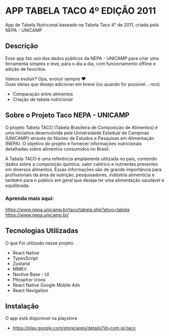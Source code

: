 
# APP TABELA TACO 4º EDIÇÃO 2011

App de Tabela Nutriconal baseado na Tabela Taco 4° de 2011, criada pela NEPA - UNICAMP

## Descrição

Esse app faz uso dos dados publicos da NEPA - UNICAMP para criar uma ferramenta simples e leve, para o dia a dia, com funcionamento offline e adição de favoritos.

Vamos evoluir?
Opa, evoluir sempre ❤️  
Duas ideias que desejo adicionar em breve (ou quando for possivel... rsrs)
- Comparação entre alimentos
- Criação de tabela nutricional


## Sobre o Projeto Taco NEPA - UNICAMP

O projeto Tabela TACO (Tabela Brasileira de Composição de Alimentos) é uma iniciativa desenvolvida pela Universidade Estadual de Campinas (UNICAMP) através do Núcleo de Estudos e Pesquisas em Alimentação (NEPA). O objetivo do projeto é fornecer informações nutricionais detalhadas sobre alimentos consumidos no Brasil.

A Tabela TACO é uma referência amplamente utilizada no país, contendo dados sobre a composição química, valor calórico e nutrientes presentes em diversos alimentos. Essas informações são de grande importância para profissionais da área de nutrição, pesquisadores, indústria alimentícia e também para o público em geral que deseja ter uma alimentação saudável e equilibrada.

### Aprenda mais aqui:
https://www.nepa.unicamp.br/taco/tabela.php?ativo=tabela
https://www.nepa.unicamp.br/

## Tecnologias Utilizadas

O que Foi utilizado nesse projeto

- React Native
- TypesScript
- Zustand
- MMKV
- Navtive Base - UI
- Phosphor Icons
- React Native Google Mobile Ads
- React Navigation

## Instalação

O app está disponivel na playstore
- https://play.google.com/store/apps/details?id=com.jsl.taco
